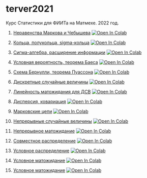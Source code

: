 # terver2021
Курс Статистики для ФИИТа на Матмехе. 2022 год.

1. [Неравенства Маркова и Чебышева](https://mathmechterver.github.io/stat2022/prac01/prac.html) [![Open In Colab](https://colab.research.google.com/assets/colab-badge.svg)](https://colab.research.google.com/github/mathmechterver/stat2022/blob/master/prac01/prac.ipynb)

2. [Кольца, полукольца, sigma-кольца](https://mathmechterver.github.io/stat2022/prac02/prac.html) [![Open In Colab](https://colab.research.google.com/assets/colab-badge.svg)](https://colab.research.google.com/github/mathmechterver/stat2022/blob/master/prac02/prac.ipynb)

3. [Сигма-алгебра, расширение информации](https://mathmechterver.github.io/stat2022/prac03/prac.html)  [![Open In Colab](https://colab.research.google.com/assets/colab-badge.svg)](https://colab.research.google.com/github/mathmechterver/stat2022/blob/master/prac03/prac.ipynb)

4. [Условная вероятность, теорема Баеса](https://mathmechterver.github.io/stat2022/prac04/prac.html)  [![Open In Colab](https://colab.research.google.com/assets/colab-badge.svg)](https://colab.research.google.com/github/mathmechterver/stat2022/blob/master/prac04/prac.ipynb)

5. [Схема Бернулли, теорема Пуассона](https://mathmechterver.github.io/stat2022/prac05/prac.html)  [![Open In Colab](https://colab.research.google.com/assets/colab-badge.svg)](https://colab.research.google.com/github/mathmechterver/stat2022/blob/master/prac05/prac.ipynb)

6. [Дискретные случайные величины](https://mathmechterver.github.io/stat2022/prac06/prac.html)  [![Open In Colab](https://colab.research.google.com/assets/colab-badge.svg)](https://colab.research.google.com/github/mathmechterver/stat2022/blob/master/prac06/prac.ipynb)

7. [Линейность матожидания для ДСВ](https://mathmechterver.github.io/stat2022/prac07/prac.html)  [![Open In Colab](https://colab.research.google.com/assets/colab-badge.svg)](https://colab.research.google.com/github/mathmechterver/stat2022/blob/master/prac07/prac.ipynb)

8. [Дисперсия, ковариация](https://mathmechterver.github.io/stat2022/prac08/prac.html)  [![Open In Colab](https://colab.research.google.com/assets/colab-badge.svg)](https://colab.research.google.com/github/mathmechterver/stat2022/blob/master/prac08/prac.ipynb)

9. [Марковские цепи](https://mathmechterver.github.io/stat2022/prac09/prac.html)  [![Open In Colab](https://colab.research.google.com/assets/colab-badge.svg)](https://colab.research.google.com/github/mathmechterver/stat2022/blob/master/prac09/prac.ipynb)

10. [Непрерывные случайные величины](https://mathmechterver.github.io/stat2022/prac10/prac.html)  [![Open In Colab](https://colab.research.google.com/assets/colab-badge.svg)](https://colab.research.google.com/github/mathmechterver/stat2022/blob/master/prac10/prac.ipynb)

11. [Непрерывное матожидание](https://mathmechterver.github.io/stat2022/prac11/prac.html)  [![Open In Colab](https://colab.research.google.com/assets/colab-badge.svg)](https://colab.research.google.com/github/mathmechterver/stat2022/blob/master/prac11/prac.ipynb)

12. [Совместное распределение](https://mathmechterver.github.io/stat2022/prac12/prac.html)  [![Open In Colab](https://colab.research.google.com/assets/colab-badge.svg)](https://colab.research.google.com/github/mathmechterver/stat2022/blob/master/prac12/prac.ipynb)

13. [Условное распределение](https://mathmechterver.github.io/stat2022/prac13/prac.html)  [![Open In Colab](https://colab.research.google.com/assets/colab-badge.svg)](https://colab.research.google.com/github/mathmechterver/stat2022/blob/master/prac13/prac.ipynb)

14. [Условное матожидание](https://mathmechterver.github.io/stat2022/prac14/prac.html)  [![Open In Colab](https://colab.research.google.com/assets/colab-badge.svg)](https://colab.research.google.com/github/mathmechterver/stat2022/blob/master/prac14/prac.ipynb)

15. [Условное матожидание](https://mathmechterver.github.io/stat2022/prac15/prac.html)  [![Open In Colab](https://colab.research.google.com/assets/colab-badge.svg)](https://colab.research.google.com/github/mathmechterver/stat2022/blob/master/prac15/prac.ipynb)


